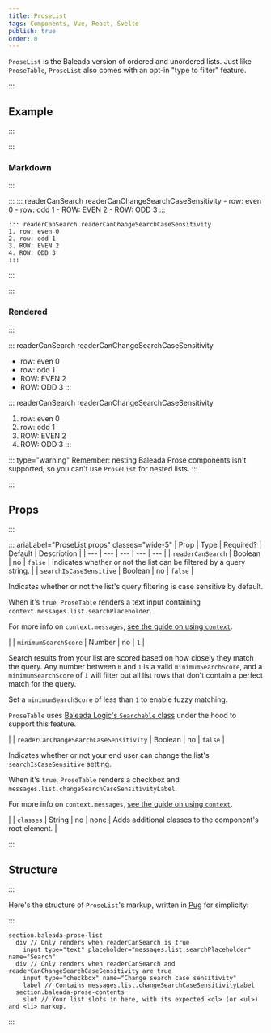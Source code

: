 ```yaml
---
title: ProseList
tags: Components, Vue, React, Svelte
publish: true
order: 0
---
```


`ProseList` is the Baleada version of ordered and unordered lists. Just like `ProseTable`, `ProseList` also comes with an opt-in "type to filter" feature.


:::
## Example
:::

:::
### Markdown
:::

:::
    ::: readerCanSearch readerCanChangeSearchCaseSensitivity
    - row: even 0
    - row: odd 1
    - ROW: EVEN 2
    - ROW: ODD 3
    :::

    ::: readerCanSearch readerCanChangeSearchCaseSensitivity
    1. row: even 0
    2. row: odd 1
    3. ROW: EVEN 2
    4. ROW: ODD 3
    :::
:::


:::
### Rendered
:::

::: readerCanSearch readerCanChangeSearchCaseSensitivity
- row: even 0
- row: odd 1
- ROW: EVEN 2
- ROW: ODD 3
:::

::: readerCanSearch readerCanChangeSearchCaseSensitivity
1. row: even 0
2. row: odd 1
3. ROW: EVEN 2
4. ROW: ODD 3
:::

::: type="warning"
Remember: nesting Baleada Prose components isn't supported, so you can't use `ProseList` for nested lists.
:::


:::
## Props
:::

::: ariaLabel="ProseList props" classes="wide-5"
| Prop | Type | Required? | Default | Description |
| --- | --- | --- | --- | --- |
| `readerCanSearch` | Boolean | no | `false` | Indicates whether or not the list can be filtered by a query string. |
| `searchIsCaseSensitive` | Boolean | no | `false` | <p>Indicates whether or not the list's query filtering is case sensitive by default.</p><p>When it's `true`, `ProseTable` renders a text input containing `context.messages.list.searchPlaceholder`.</p><p>For more info on `context.messages`, [see the guide on using `context`](/docs/prose/using-context).</p> |
| `minimumSearchScore` | Number | no | `1` | <p>Search results from your list are scored based on how closely they match the query. Any number between `0` and `1` is a valid `minimumSearchScore`, and a `minimumSearchScore` of `1` will filter out all list rows that don't contain a perfect match for the query.</p><p>Set a `minimumSearchScore` of less than `1` to enable fuzzy matching.</p><p>`ProseTable` uses [Baleada Logic's `Searchable` class](/docs/logic/classes/Searchable) under the hood to support this feature.</p> |
| `readerCanChangeSearchCaseSensitivity` | Boolean | no | `false` | <p>Indicates whether or not your end user can change the list's `searchIsCaseSensitive` setting.</p><p>When it's `true`, `ProseTable` renders a checkbox and `messages.list.changeSearchCaseSensitivityLabel`.</p><p>For more info on `context.messages`, [see the guide on using `context`](/docs/prose/using-context).</p> |
| `classes` | String | no | none | Adds additional classes to the component's root element. |


:::
## Structure
:::

Here's the structure of `ProseList`'s markup, written in [Pug](https://github.com/pugjs/pug#syntax) for simplicity:

:::
```pug
section.baleada-prose-list
  div // Only renders when readerCanSearch is true
    input type="text" placeholder="messages.list.searchPlaceholder" name="Search"
  div // Only renders when readerCanSearch and readerCanChangeSearchCaseSensitivity are true
    input type="checkbox" name="Change search case sensitivity"
    label // Contains messages.list.changeSearchCaseSensitivityLabel
  section.baleada-prose-contents
    slot // Your list slots in here, with its expected <ol> (or <ul>) and <li> markup.
```
:::

